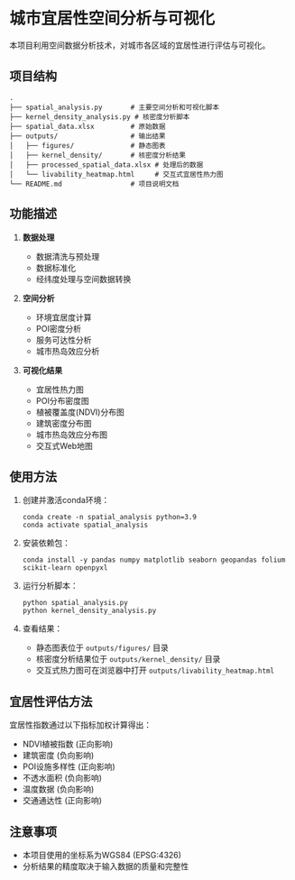 # 城市宜居性空间分析与可视化

本项目利用空间数据分析技术，对城市各区域的宜居性进行评估与可视化。

## 项目结构

```
.
├── spatial_analysis.py       # 主要空间分析和可视化脚本
├── kernel_density_analysis.py # 核密度分析脚本
├── spatial_data.xlsx         # 原始数据
├── outputs/                  # 输出结果
│   ├── figures/              # 静态图表
│   ├── kernel_density/       # 核密度分析结果
│   ├── processed_spatial_data.xlsx # 处理后的数据
│   └── livability_heatmap.html     # 交互式宜居性热力图
└── README.md                 # 项目说明文档
```

## 功能描述

1. **数据处理**
   - 数据清洗与预处理
   - 数据标准化
   - 经纬度处理与空间数据转换

2. **空间分析**
   - 环境宜居度计算
   - POI密度分析
   - 服务可达性分析
   - 城市热岛效应分析

3. **可视化结果**
   - 宜居性热力图
   - POI分布密度图
   - 植被覆盖度(NDVI)分布图
   - 建筑密度分布图
   - 城市热岛效应分布图
   - 交互式Web地图

## 使用方法

1. 创建并激活conda环境：
   ```
   conda create -n spatial_analysis python=3.9
   conda activate spatial_analysis
   ```

2. 安装依赖包：
   ```
   conda install -y pandas numpy matplotlib seaborn geopandas folium scikit-learn openpyxl
   ```

3. 运行分析脚本：
   ```
   python spatial_analysis.py
   python kernel_density_analysis.py
   ```

4. 查看结果：
   - 静态图表位于 `outputs/figures/` 目录
   - 核密度分析结果位于 `outputs/kernel_density/` 目录
   - 交互式热力图可在浏览器中打开 `outputs/livability_heatmap.html`

## 宜居性评估方法

宜居性指数通过以下指标加权计算得出：

- NDVI植被指数 (正向影响)
- 建筑密度 (负向影响)
- POI设施多样性 (正向影响)
- 不透水面积 (负向影响)
- 温度数据 (负向影响)
- 交通通达性 (正向影响)

## 注意事项

- 本项目使用的坐标系为WGS84 (EPSG:4326)
- 分析结果的精度取决于输入数据的质量和完整性 
